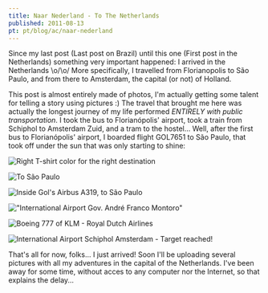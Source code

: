 ```yaml
---
title: Naar Nederland - To The Netherlands
published: 2011-08-13
pt: pt/blog/ac/naar-nederland
---
```


Since my last post (Last post on Brazil) until this one (First post in the Netherlands) something very important happened:
I arrived in the Netherlands \\o/\\o/ More specifically,
I travelled from Florianopolis to São Paulo, and from there to Amsterdam, the capital (or not) of Holland.

This post is almost entirely made of photos, I'm actually getting some talent for telling a story using pictures :)
The travel that brought me here was actually the longest journey of my life performed _ENTIRELY with public transportation_.
I took the bus to Florianópolis' airport, took a train from Schiphol to Amsterdam Zuid, and a tram to the hostel...
Well, after the first bus to Florianópolis' airport, I boarded flight GOL7651 to São Paulo,
that took off under the sun that was only starting to shine:

<!--more-->

![Right T-shirt color for the right destination](/files/imgs/2011-08_08102011862.jpg)

![To São Paulo](/files/imgs/2011-08_08102011863.jpg)

![Inside Gol's Airbus A319, to São Paulo](/files/imgs/2011-08_08102011864.jpg)

!["International Airport Gov. André Franco Montoro"](/files/imgs/2011-08_081020118723.jpg)

![Boeing 777 of KLM - Royal Dutch Airlines](/files/imgs/2011-08_081120118731.jpg)

![International Airport Schiphol Amsterdam - Target reached!](/files/imgs/2011-08_08112011876.jpg)

That's all for now, folks...
I just arrived!  Soon I'll be uploading several pictures with all my adventures in the capital of the Netherlands.
I've been away for some time, without acces to any computer nor the Internet, so that explains the delay...

